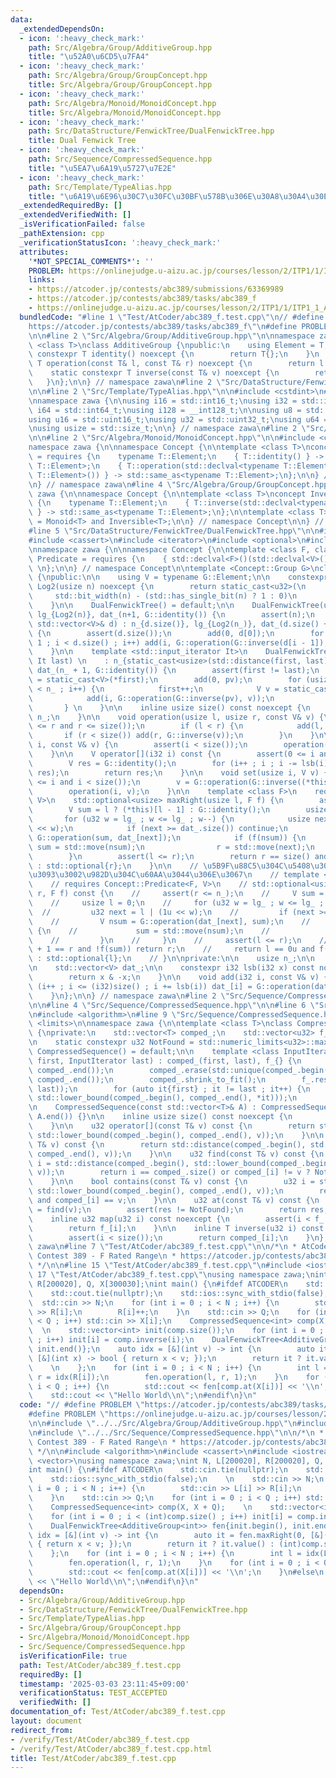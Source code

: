 ```yaml
---
data:
  _extendedDependsOn:
  - icon: ':heavy_check_mark:'
    path: Src/Algebra/Group/AdditiveGroup.hpp
    title: "\u52A0\u6CD5\u7FA4"
  - icon: ':heavy_check_mark:'
    path: Src/Algebra/Group/GroupConcept.hpp
    title: Src/Algebra/Group/GroupConcept.hpp
  - icon: ':heavy_check_mark:'
    path: Src/Algebra/Monoid/MonoidConcept.hpp
    title: Src/Algebra/Monoid/MonoidConcept.hpp
  - icon: ':heavy_check_mark:'
    path: Src/DataStructure/FenwickTree/DualFenwickTree.hpp
    title: Dual Fenwick Tree
  - icon: ':heavy_check_mark:'
    path: Src/Sequence/CompressedSequence.hpp
    title: "\u5EA7\u6A19\u5727\u7E2E"
  - icon: ':heavy_check_mark:'
    path: Src/Template/TypeAlias.hpp
    title: "\u6A19\u6E96\u30C7\u30FC\u30BF\u578B\u306E\u30A8\u30A4\u30EA\u30A2\u30B9"
  _extendedRequiredBy: []
  _extendedVerifiedWith: []
  _isVerificationFailed: false
  _pathExtension: cpp
  _verificationStatusIcon: ':heavy_check_mark:'
  attributes:
    '*NOT_SPECIAL_COMMENTS*': ''
    PROBLEM: https://onlinejudge.u-aizu.ac.jp/courses/lesson/2/ITP1/1/ITP1_1_A
    links:
    - https://atcoder.jp/contests/abc389/submissions/63369989
    - https://atcoder.jp/contests/abc389/tasks/abc389_f
    - https://onlinejudge.u-aizu.ac.jp/courses/lesson/2/ITP1/1/ITP1_1_A
  bundledCode: "#line 1 \"Test/AtCoder/abc389_f.test.cpp\"\n// #define PROBLEM \"\
    https://atcoder.jp/contests/abc389/tasks/abc389_f\"\n#define PROBLEM \"https://onlinejudge.u-aizu.ac.jp/courses/lesson/2/ITP1/1/ITP1_1_A\"\
    \n\n#line 2 \"Src/Algebra/Group/AdditiveGroup.hpp\"\n\nnamespace zawa {\n\ntemplate\
    \ <class T>\nclass AdditiveGroup {\npublic:\n    using Element = T;\n    static\
    \ constexpr T identity() noexcept {\n        return T{};\n    }\n    static constexpr\
    \ T operation(const T& l, const T& r) noexcept {\n        return l + r;\n    }\n\
    \    static constexpr T inverse(const T& v) noexcept {\n        return -v;\n \
    \   }\n};\n\n} // namespace zawa\n#line 2 \"Src/DataStructure/FenwickTree/DualFenwickTree.hpp\"\
    \n\n#line 2 \"Src/Template/TypeAlias.hpp\"\n\n#include <cstdint>\n#include <cstddef>\n\
    \nnamespace zawa {\n\nusing i16 = std::int16_t;\nusing i32 = std::int32_t;\nusing\
    \ i64 = std::int64_t;\nusing i128 = __int128_t;\n\nusing u8 = std::uint8_t;\n\
    using u16 = std::uint16_t;\nusing u32 = std::uint32_t;\nusing u64 = std::uint64_t;\n\
    \nusing usize = std::size_t;\n\n} // namespace zawa\n#line 2 \"Src/Algebra/Group/GroupConcept.hpp\"\
    \n\n#line 2 \"Src/Algebra/Monoid/MonoidConcept.hpp\"\n\n#include <concepts>\n\n\
    namespace zawa {\n\nnamespace Concept {\n\ntemplate <class T>\nconcept Monoid\
    \ = requires {\n    typename T::Element;\n    { T::identity() } -> std::same_as<typename\
    \ T::Element>;\n    { T::operation(std::declval<typename T::Element>(), std::declval<typename\
    \ T::Element>()) } -> std::same_as<typename T::Element>;\n};\n\n} // namespace\n\
    \n} // namespace zawa\n#line 4 \"Src/Algebra/Group/GroupConcept.hpp\"\n\nnamespace\
    \ zawa {\n\nnamespace Concept {\n\ntemplate <class T>\nconcept Inversible = requires\
    \ {\n    typename T::Element;\n    { T::inverse(std::declval<typename T::Element>())\
    \ } -> std::same_as<typename T::Element>;\n};\n\ntemplate <class T>\nconcept Group\
    \ = Monoid<T> and Inversible<T>;\n\n} // namespace Concept\n\n} // namespace zawa\n\
    #line 5 \"Src/DataStructure/FenwickTree/DualFenwickTree.hpp\"\n\n#include <bit>\n\
    #include <cassert>\n#include <iterator>\n#include <optional>\n#include <vector>\n\
    \nnamespace zawa {\n\nnamespace Concept {\n\ntemplate <class F, class V>\nconcept\
    \ Predicate = requires {\n    { std::declval<F>()(std::declval<V>()) } -> std::same_as<bool>;\
    \ \n};\n\n} // namespace Concept\n\ntemplate <Concept::Group G>\nclass DualFenwickTree\
    \ {\npublic:\n\n    using V = typename G::Element;\n\n    constexpr static u32\
    \ Log2(usize n) noexcept {\n        return static_cast<u32>(\n               \
    \     std::bit_width(n) - (std::has_single_bit(n) ? 1 : 0)\n                );\n\
    \    }\n\n    DualFenwickTree() = default;\n\n    DualFenwickTree(usize n) : n_{n},\
    \ lg_{Log2(n)}, dat_(n+1, G::identity()) {\n        assert(n);\n    }\n\n    DualFenwickTree(const\
    \ std::vector<V>& d) : n_{d.size()}, lg_{Log2(n_)}, dat_(d.size() + 1, G::identity())\
    \ {\n        assert(d.size());\n        add(0, d[0]);\n        for (usize i =\
    \ 1 ; i < d.size() ; i++) add(i, G::operation(G::inverse(d[i - 1]), d[i]));\n\
    \    }\n\n    template <std::input_iterator It>\n    DualFenwickTree(It first,\
    \ It last) \n    : n_{static_cast<usize>(std::distance(first, last))}, lg_{Log2(n_)},\
    \ dat_(n_ + 1, G::identity()) {\n        assert(first != last);\n        V pv\
    \ = static_cast<V>(*first);\n        add(0, pv);\n        for (usize i = 1 ; i\
    \ < n_ ; i++) {\n            first++;\n            V v = static_cast<V>(*first);\n\
    \            add(i, G::operation(G::inverse(pv), v));\n            pv = v;\n \
    \       } \n    }\n\n    inline usize size() const noexcept {\n        return\
    \ n_;\n    }\n\n    void operation(usize l, usize r, const V& v) {\n        assert(l\
    \ <= r and r <= size());\n        if (l < r) {\n            add(l, v);\n     \
    \       if (r < size()) add(r, G::inverse(v));\n        }\n    }\n\n    void operation(usize\
    \ i, const V& v) {\n        assert(i < size());\n        operation(i, i + 1, v);\n\
    \    }\n\n    V operator[](i32 i) const {\n        assert(0 <= i and i < (i32)size());\n\
    \        V res = G::identity();\n        for (i++ ; i ; i -= lsb(i)) res = G::operation(dat_[i],\
    \ res);\n        return res;\n    }\n\n    void set(usize i, V v) {\n        assert(0\
    \ <= i and i < size());\n        v = G::operation(G::inverse((*this)[i]), v);\n\
    \        operation(i, v);\n    }\n\n    template <class F>\n    requires Concept::Predicate<F,\
    \ V>\n    std::optional<usize> maxRight(usize l, F f) {\n        assert(l < size());\n\
    \        V sum = l ? (*this)[l - 1] : G::identity();\n        usize r = 0;\n \
    \       for (u32 w = lg_ ; w <= lg_ ; w--) {\n            usize next = r | (1u\
    \ << w);\n            if (next >= dat_.size()) continue;\n            V nsum =\
    \ G::operation(sum, dat_[next]);\n            if (f(nsum)) {\n               \
    \ sum = std::move(nsum);\n                r = std::move(next);\n            }\n\
    \        }\n        assert(l <= r);\n        return r == size() and f(sum) ? std::nullopt\
    \ : std::optional{r};\n    }\n\n    // \u5B9F\u88C5\u304C\u5408\u3044\u307E\u305B\
    \u3093\u3002\u982D\u304C\u60AA\u3044\u306E\u3067\n    // template <class F>\n\
    \    // requires Concept::Predicate<F, V>\n    // std::optional<usize> minLeft(usize\
    \ r, F f) const {\n    //     assert(r <= n_);\n    //     V sum = G::identity();\n\
    \    //     usize l = 0;\n    //     for (u32 w = lg_ ; w <= lg_ ; w--) {\n  \
    \  //         u32 next = l | (1u << w);\n    //         if (next >= r) continue;\n\
    \    //         V nsum = G::operation(dat_[next], sum);\n    //         if (!f(nsum))\
    \ {\n    //             sum = std::move(nsum);\n    //             l = std::move(next);\n\
    \    //         }\n    //     }\n    //     assert(l <= r);\n    //     if (l\
    \ + 1 == r and !f(sum)) return r;\n    //     return l == 0u and f(sum) ? std::nullopt\
    \ : std::optional{l};\n    // }\n\nprivate:\n\n    usize n_;\n\n    u32 lg_;\n\
    \n    std::vector<V> dat_;\n\n    constexpr i32 lsb(i32 x) const noexcept {\n\
    \        return x & -x;\n    }\n\n    void add(i32 i, const V& v) {\n        for\
    \ (i++ ; i <= (i32)size() ; i += lsb(i)) dat_[i] = G::operation(dat_[i], v);\n\
    \    }\n};\n\n} // namespace zawa\n#line 2 \"Src/Sequence/CompressedSequence.hpp\"\
    \n\n#line 4 \"Src/Sequence/CompressedSequence.hpp\"\n\n#line 6 \"Src/Sequence/CompressedSequence.hpp\"\
    \n#include <algorithm>\n#line 9 \"Src/Sequence/CompressedSequence.hpp\"\n#include\
    \ <limits>\n\nnamespace zawa {\n\ntemplate <class T>\nclass CompressedSequence\
    \ {\nprivate:\n    std::vector<T> comped_;\n    std::vector<u32> f_;\n    \npublic:\n\
    \n    static constexpr u32 NotFound = std::numeric_limits<u32>::max();\n\n   \
    \ CompressedSequence() = default;\n\n    template <class InputIterator>\n    CompressedSequence(InputIterator\
    \ first, InputIterator last) : comped_(first, last), f_{} {\n        std::sort(comped_.begin(),\
    \ comped_.end());\n        comped_.erase(std::unique(comped_.begin(), comped_.end()),\
    \ comped_.end());\n        comped_.shrink_to_fit();\n        f_.reserve(std::distance(first,\
    \ last));\n        for (auto it{first} ; it != last ; it++) {\n            f_.emplace_back(std::distance(comped_.begin(),\
    \ std::lower_bound(comped_.begin(), comped_.end(), *it)));\n        }\n    }\n\
    \n    CompressedSequence(const std::vector<T>& A) : CompressedSequence(A.begin(),\
    \ A.end()) {}\n\n    inline usize size() const noexcept {\n        return comped_.size();\n\
    \    }\n\n    u32 operator[](const T& v) const {\n        return std::distance(comped_.begin(),\
    \ std::lower_bound(comped_.begin(), comped_.end(), v));\n    }\n\n    u32 upper_bound(const\
    \ T& v) const {\n        return std::distance(comped_.begin(), std::upper_bound(comped_.begin(),\
    \ comped_.end(), v));\n    }\n\n    u32 find(const T& v) const {\n        u32\
    \ i = std::distance(comped_.begin(), std::lower_bound(comped_.begin(), comped_.end(),\
    \ v));\n        return i == comped_.size() or comped_[i] != v ? NotFound : i;\n\
    \    }\n\n    bool contains(const T& v) const {\n        u32 i = std::distance(comped_.begin(),\
    \ std::lower_bound(comped_.begin(), comped_.end(), v));\n        return i < comped_.size()\
    \ and comped_[i] == v;\n    }\n\n    u32 at(const T& v) const {\n        u32 res\
    \ = find(v);\n        assert(res != NotFound);\n        return res;\n    }\n\n\
    \    inline u32 map(u32 i) const noexcept {\n        assert(i < f_.size());\n\
    \        return f_[i];\n    }\n\n    inline T inverse(u32 i) const noexcept {\n\
    \        assert(i < size());\n        return comped_[i];\n    }\n};\n\n} // namespace\
    \ zawa\n#line 7 \"Test/AtCoder/abc389_f.test.cpp\"\n\n/*\n * AtCoder Beginner\
    \ Contest 389 - F Rated Range\n * https://atcoder.jp/contests/abc389/submissions/63369989\n\
    \ */\n\n#line 15 \"Test/AtCoder/abc389_f.test.cpp\"\n#include <iostream>\n#line\
    \ 17 \"Test/AtCoder/abc389_f.test.cpp\"\nusing namespace zawa;\nint N, L[200020],\
    \ R[200020], Q, X[300030];\nint main() {\n#ifdef ATCODER\n    std::cin.tie(nullptr);\n\
    \    std::cout.tie(nullptr);\n    std::ios::sync_with_stdio(false);\n    \n  \
    \  std::cin >> N;\n    for (int i = 0 ; i < N ; i++) {\n        std::cin >> L[i]\
    \ >> R[i];\n        R[i]++;\n    }\n    std::cin >> Q;\n    for (int i = 0 ; i\
    \ < Q ; i++) std::cin >> X[i];\n    CompressedSequence<int> comp(X, X + Q);  \
    \  \n    std::vector<int> init(comp.size());\n    for (int i = 0 ; i < (int)comp.size()\
    \ ; i++) init[i] = comp.inverse(i);\n    DualFenwickTree<AdditiveGroup<int>> fen{init.begin(),\
    \ init.end()};\n    auto idx = [&](int v) -> int {\n        auto it = fen.maxRight(0,\
    \ [&](int x) -> bool { return x < v; });\n        return it ? it.value() : (int)comp.size();\
    \    \n    };\n    for (int i = 0 ; i < N ; i++) {\n        int l = idx(L[i]),\
    \ r = idx(R[i]);\n        fen.operation(l, r, 1);\n    }\n    for (int i = 0 ;\
    \ i < Q ; i++) {\n        std::cout << fen[comp.at(X[i])] << '\\n';\n    }\n#else\n\
    \    std::cout << \"Hello World\\n\";\n#endif\n}\n"
  code: "// #define PROBLEM \"https://atcoder.jp/contests/abc389/tasks/abc389_f\"\n\
    #define PROBLEM \"https://onlinejudge.u-aizu.ac.jp/courses/lesson/2/ITP1/1/ITP1_1_A\"\
    \n\n#include \"../../Src/Algebra/Group/AdditiveGroup.hpp\"\n#include \"../../Src/DataStructure/FenwickTree/DualFenwickTree.hpp\"\
    \n#include \"../../Src/Sequence/CompressedSequence.hpp\"\n\n/*\n * AtCoder Beginner\
    \ Contest 389 - F Rated Range\n * https://atcoder.jp/contests/abc389/submissions/63369989\n\
    \ */\n\n#include <algorithm>\n#include <cassert>\n#include <iostream>\n#include\
    \ <vector>\nusing namespace zawa;\nint N, L[200020], R[200020], Q, X[300030];\n\
    int main() {\n#ifdef ATCODER\n    std::cin.tie(nullptr);\n    std::cout.tie(nullptr);\n\
    \    std::ios::sync_with_stdio(false);\n    \n    std::cin >> N;\n    for (int\
    \ i = 0 ; i < N ; i++) {\n        std::cin >> L[i] >> R[i];\n        R[i]++;\n\
    \    }\n    std::cin >> Q;\n    for (int i = 0 ; i < Q ; i++) std::cin >> X[i];\n\
    \    CompressedSequence<int> comp(X, X + Q);    \n    std::vector<int> init(comp.size());\n\
    \    for (int i = 0 ; i < (int)comp.size() ; i++) init[i] = comp.inverse(i);\n\
    \    DualFenwickTree<AdditiveGroup<int>> fen{init.begin(), init.end()};\n    auto\
    \ idx = [&](int v) -> int {\n        auto it = fen.maxRight(0, [&](int x) -> bool\
    \ { return x < v; });\n        return it ? it.value() : (int)comp.size();    \n\
    \    };\n    for (int i = 0 ; i < N ; i++) {\n        int l = idx(L[i]), r = idx(R[i]);\n\
    \        fen.operation(l, r, 1);\n    }\n    for (int i = 0 ; i < Q ; i++) {\n\
    \        std::cout << fen[comp.at(X[i])] << '\\n';\n    }\n#else\n    std::cout\
    \ << \"Hello World\\n\";\n#endif\n}\n"
  dependsOn:
  - Src/Algebra/Group/AdditiveGroup.hpp
  - Src/DataStructure/FenwickTree/DualFenwickTree.hpp
  - Src/Template/TypeAlias.hpp
  - Src/Algebra/Group/GroupConcept.hpp
  - Src/Algebra/Monoid/MonoidConcept.hpp
  - Src/Sequence/CompressedSequence.hpp
  isVerificationFile: true
  path: Test/AtCoder/abc389_f.test.cpp
  requiredBy: []
  timestamp: '2025-03-03 23:11:45+09:00'
  verificationStatus: TEST_ACCEPTED
  verifiedWith: []
documentation_of: Test/AtCoder/abc389_f.test.cpp
layout: document
redirect_from:
- /verify/Test/AtCoder/abc389_f.test.cpp
- /verify/Test/AtCoder/abc389_f.test.cpp.html
title: Test/AtCoder/abc389_f.test.cpp
---
```

